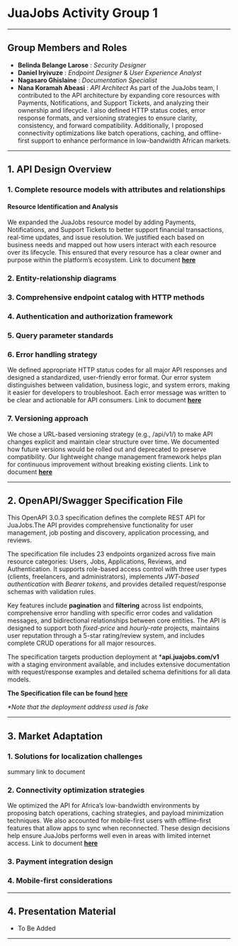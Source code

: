# JuaJobs Activity Group 1
---

## Group Members and Roles

- **Belinda Belange Larose** : *Security Designer*
- **Daniel Iryivuze** : *Endpoint Designer* & *User Experience Analyst*
- **Nagasaro Ghislaine** : *Documentation Specialist*
- **Nana Koramah Abeasi** : *API Architect*
    As part of the JuaJobs team, I contributed to the API architecture by expanding core resources with Payments, Notifications, and Support Tickets, and analyzing their ownership and lifecycle. I also defined HTTP status codes, error response formats, and versioning strategies to ensure clarity, consistency, and forward compatibility. Additionally, I proposed connectivity optimizations like batch operations, caching, and offline-first support to enhance performance in low-bandwidth African markets.

---

## 1. API Design Overview

### 1. Complete resource models with attributes and relationships
#### Resource Identification and Analysis
We expanded the JuaJobs resource model by adding Payments, Notifications, and Support Tickets to better support financial transactions, real-time updates, and issue resolution. We justified each based on business needs and mapped out how users interact with each resource over its lifecycle. This ensured that every resource has a clear owner and purpose within the platform’s ecosystem.
Link to document **[here](phase_1/resource_identification_&_analysis.md)**
### 2. Entity-relationship diagrams
### 3. Comprehensive endpoint catalog with HTTP methods
### 4. Authentication and authorization framework
### 5. Query parameter standards
### 6. Error handling strategy
We defined appropriate HTTP status codes for all major API responses and designed a standardized, user-friendly error format. Our error system distinguishes between validation, business logic, and system errors, making it easier for developers to troubleshoot. Each error message was written to be clear and actionable for API consumers.
Link to document **[here](phase_2/HTTP_status_codes.md)**
### 7. Versioning approach
We chose a URL-based versioning strategy (e.g., /api/v1/) to make API changes explicit and maintain clear structure over time. We documented how future versions would be rolled out and deprecated to preserve compatibility. Our lightweight change management framework helps plan for continuous improvement without breaking existing clients.
Link to document **[here](phase_2/versioning_strategy.md)**

---

## 2. OpenAPI/Swagger Specification File

This OpenAPI 3.0.3 specification defines the complete REST API for JuaJobs.The API provides comprehensive functionality for user management, job posting and discovery, application processing, and reviews.

The specification file includes 23 endpoints organized across five main resource categories: Users, Jobs, Applications, Reviews, and Authentication. It supports role-based access control with three user types (clients, freelancers, and administrators), implements *JWT-based authentication* with *Bearer tokens*, and provides detailed request/response schemas with validation rules.

Key features include **pagination** and **filtering** across list endpoints, comprehensive error handling with specific error codes and validation messages, and bidirectional relationships between core entities. The API is designed to support both *fixed-price* and *hourly-rate* projects, maintains user reputation through a 5-star rating/review system, and includes complete CRUD operations for all major resources.

The specification targets production deployment at ***api.juajobs.com/v1** with a staging environment available, and includes extensive documentation with request/response examples and detailed schema definitions for all data models.

**The Specification file can be found [here](phase_3/OpenAPI_file.yaml)**

_*Note that the deployment address used is fake_

---

## 3. Market Adaptation

### 1. Solutions for localization challenges
summary
link to document
### 2. Connectivity optimization strategies
We optimized the API for Africa’s low-bandwidth environments by proposing batch operations, caching strategies, and payload minimization techniques. We also accounted for mobile-first users with offline-first features that allow apps to sync when reconnected. These design decisions help ensure JuaJobs performs well even in areas with limited internet access.
Link to document **[here](phase_5/connectivity.md)**
### 3. Payment integration design
### 4. Mobile-first considerations

---

## 4. Presentation Material

- To Be Added

---
